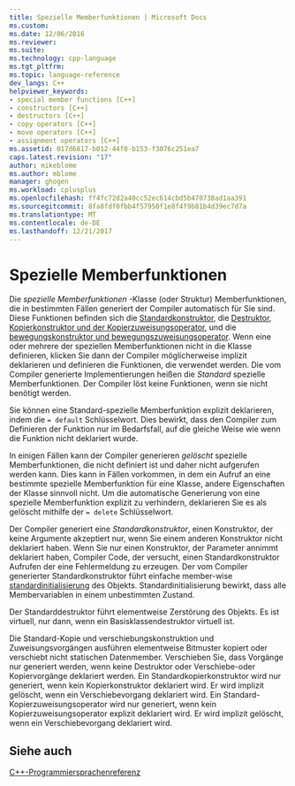 ```yaml
---
title: Spezielle Memberfunktionen | Microsoft Docs
ms.custom: 
ms.date: 12/06/2016
ms.reviewer: 
ms.suite: 
ms.technology: cpp-language
ms.tgt_pltfrm: 
ms.topic: language-reference
dev_langs: C++
helpviewer_keywords:
- special member functions [C++]
- constructors [C++]
- destructors [C++]
- copy operators [C++]
- move operators [C++]
- assignment operators [C++]
ms.assetid: 017d6817-b012-44f0-b153-f3076c251ea7
caps.latest.revision: "17"
author: mikeblome
ms.author: mblome
manager: ghogen
ms.workload: cplusplus
ms.openlocfilehash: ff4fc72d2a40cc52ec614cbd5b470738ad1aa391
ms.sourcegitcommit: 8fa8fdf0fbb4f57950f1e8f4f9b81b4d39ec7d7a
ms.translationtype: MT
ms.contentlocale: de-DE
ms.lasthandoff: 12/21/2017
---
```

# <a name="special-member-functions"></a>Spezielle Memberfunktionen  
  
Die *spezielle Memberfunktionen* -Klasse (oder Struktur) Memberfunktionen, die in bestimmten Fällen generiert der Compiler automatisch für Sie sind. Diese Funktionen befinden sich die [Standardkonstruktor](constructors-cpp.md#default_constructors), die [Destruktor](destructors-cpp.md), [Kopierkonstruktor und der Kopierzuweisungsoperator](copy-constructors-and-copy-assignment-operators-cpp.md), und die [bewegungskonstruktor und bewegungszuweisungsoperator](move-constructors-and-move-assignment-operators-cpp.md). Wenn eine oder mehrere der speziellen Memberfunktionen nicht in die Klasse definieren, klicken Sie dann der Compiler möglicherweise implizit deklarieren und definieren die Funktionen, die verwendet werden. Die vom Compiler generierte Implementierungen heißen die *Standard* spezielle Memberfunktionen. Der Compiler löst keine Funktionen, wenn sie nicht benötigt werden.  
  
Sie können eine Standard-spezielle Memberfunktion explizit deklarieren, indem die `= default` Schlüsselwort. Dies bewirkt, dass den Compiler zum Definieren der Funktion nur im Bedarfsfall, auf die gleiche Weise wie wenn die Funktion nicht deklariert wurde. 

In einigen Fällen kann der Compiler generieren *gelöscht* spezielle Memberfunktionen, die nicht definiert ist und daher nicht aufgerufen werden kann. Dies kann in Fällen vorkommen, in dem ein Aufruf an eine bestimmte spezielle Memberfunktion für eine Klasse, andere Eigenschaften der Klasse sinnvoll nicht. Um die automatische Generierung von eine spezielle Memberfunktion explizit zu verhindern, deklarieren Sie es als gelöscht mithilfe der `= delete` Schlüsselwort.  
  
Der Compiler generiert eine *Standardkonstruktor*, einen Konstruktor, der keine Argumente akzeptiert nur, wenn Sie einem anderen Konstruktor nicht deklariert haben. Wenn Sie nur einen Konstruktor, der Parameter annimmt deklariert haben, Compiler Code, der versucht, einen Standardkonstruktor Aufrufen der eine Fehlermeldung zu erzeugen. Der vom Compiler generierter Standardkonstruktor führt einfache member-wise [standardinitialisierung](initializers.md#default_initialization) des Objekts. Standardinitialisierung bewirkt, dass alle Membervariablen in einem unbestimmten Zustand.  
  
Der Standarddestruktor führt elementweise Zerstörung des Objekts. Es ist virtuell, nur dann, wenn ein Basisklassendestruktor virtuell ist.  
  
Die Standard-Kopie und verschiebungskonstruktion und Zuweisungsvorgängen ausführen elementweise Bitmuster kopiert oder verschiebt nicht statischen Datenmember. Verschieben Sie, dass Vorgänge nur generiert werden, wenn keine Destruktor oder Verschiebe-oder Kopiervorgänge deklariert werden. Ein Standardkopierkonstruktor wird nur generiert, wenn kein Kopierkonstruktor deklariert wird. Er wird implizit gelöscht, wenn ein Verschiebevorgang deklariert wird. Ein Standard-Kopierzuweisungsoperator wird nur generiert, wenn kein Kopierzuweisungsoperator explizit deklariert wird. Er wird implizit gelöscht, wenn ein Verschiebevorgang deklariert wird.  
  
## <a name="see-also"></a>Siehe auch  
[C++-Programmiersprachenreferenz](cpp-language-reference.md)  



 

